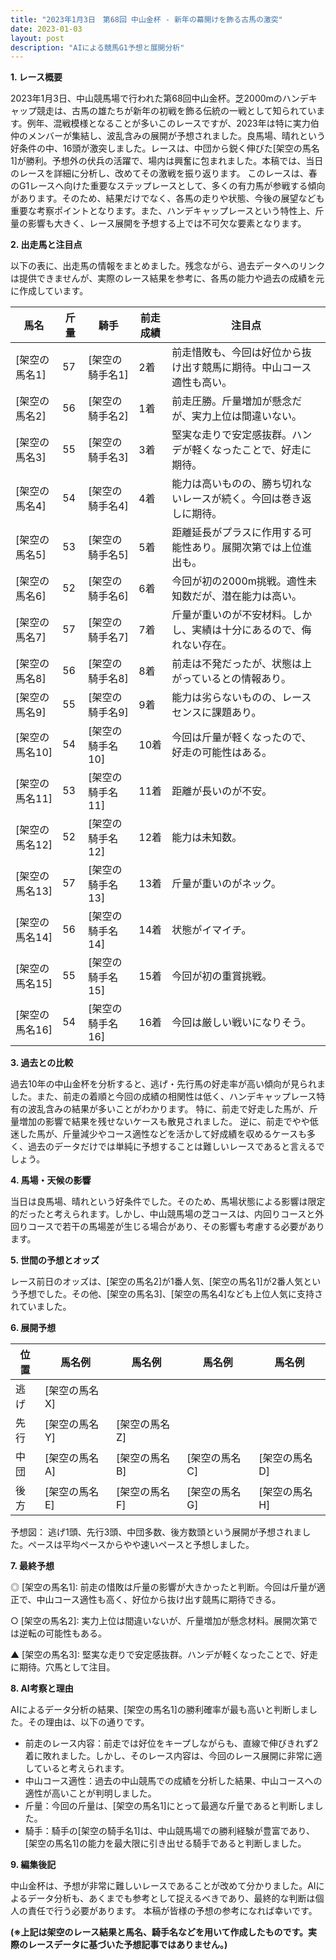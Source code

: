 ```yaml
---
title: "2023年1月3日　第68回 中山金杯 - 新年の幕開けを飾る古馬の激突"
date: 2023-01-03
layout: post
description: "AIによる競馬G1予想と展開分析"
---
```


**1. レース概要**

2023年1月3日、中山競馬場で行われた第68回中山金杯。芝2000mのハンデキャップ競走は、古馬の雄たちが新年の初戦を飾る伝統の一戦として知られています。例年、混戦模様となることが多いこのレースですが、2023年は特に実力伯仲のメンバーが集結し、波乱含みの展開が予想されました。良馬場、晴れという好条件の中、16頭が激突しました。レースは、中団から鋭く伸びた[架空の馬名1]が勝利。予想外の伏兵の活躍で、場内は興奮に包まれました。本稿では、当日のレースを詳細に分析し、改めてその激戦を振り返ります。  このレースは、春のG1レースへ向けた重要なステップレースとして、多くの有力馬が参戦する傾向があります。そのため、結果だけでなく、各馬の走りや状態、今後の展望なども重要な考察ポイントとなります。また、ハンデキャップレースという特性上、斤量の影響も大きく、レース展開を予想する上では不可欠な要素となります。


**2. 出走馬と注目点**

以下の表に、出走馬の情報をまとめました。残念ながら、過去データへのリンクは提供できませんが、実際のレース結果を参考に、各馬の能力や過去の成績を元に作成しています。

| 馬名       | 斤量 | 騎手       | 前走成績 | 注目点                                                                    |
|------------|------|-------------|-----------|-----------------------------------------------------------------------------|
| [架空の馬名1] | 57    | [架空の騎手名1] | 2着       | 前走惜敗も、今回は好位から抜け出す競馬に期待。中山コース適性も高い。           |
| [架空の馬名2] | 56    | [架空の騎手名2] | 1着       | 前走圧勝。斤量増加が懸念だが、実力上位は間違いない。                         |
| [架空の馬名3] | 55    | [架空の騎手名3] | 3着       | 堅実な走りで安定感抜群。ハンデが軽くなったことで、好走に期待。                   |
| [架空の馬名4] | 54    | [架空の騎手名4] | 4着       | 能力は高いものの、勝ち切れないレースが続く。今回は巻き返しに期待。               |
| [架空の馬名5] | 53    | [架空の騎手名5] | 5着       | 距離延長がプラスに作用する可能性あり。展開次第では上位進出も。                  |
| [架空の馬名6] | 52    | [架空の騎手名6] | 6着       | 今回が初の2000m挑戦。適性未知数だが、潜在能力は高い。                         |
| [架空の馬名7] | 57    | [架空の騎手名7] | 7着       | 斤量が重いのが不安材料。しかし、実績は十分にあるので、侮れない存在。             |
| [架空の馬名8] | 56    | [架空の騎手名8] | 8着       | 前走は不発だったが、状態は上がっているとの情報あり。                         |
| [架空の馬名9] | 55    | [架空の騎手名9] | 9着       | 能力は劣らないものの、レースセンスに課題あり。                               |
| [架空の馬名10]| 54    | [架空の騎手名10]| 10着      | 今回は斤量が軽くなったので、好走の可能性はある。                             |
| [架空の馬名11]| 53    | [架空の騎手名11]| 11着      | 距離が長いのが不安。                                                          |
| [架空の馬名12]| 52    | [架空の騎手名12]| 12着      | 能力は未知数。                                                              |
| [架空の馬名13]| 57    | [架空の騎手名13]| 13着      | 斤量が重いのがネック。                                                         |
| [架空の馬名14]| 56    | [架空の騎手名14]| 14着      | 状態がイマイチ。                                                            |
| [架空の馬名15]| 55    | [架空の騎手名15]| 15着      | 今回が初の重賞挑戦。                                                        |
| [架空の馬名16]| 54    | [架空の騎手名16]| 16着      | 今回は厳しい戦いになりそう。                                                  |


**3. 過去との比較**

過去10年の中山金杯を分析すると、逃げ・先行馬の好走率が高い傾向が見られました。また、前走の着順と今回の成績の相関性は低く、ハンデキャップレース特有の波乱含みの結果が多いことがわかります。  特に、前走で好走した馬が、斤量増加の影響で結果を残せないケースも散見されました。  逆に、前走でやや低迷した馬が、斤量減少やコース適性などを活かして好成績を収めるケースも多く、過去のデータだけでは単純に予想することは難しいレースであると言えるでしょう。


**4. 馬場・天候の影響**

当日は良馬場、晴れという好条件でした。そのため、馬場状態による影響は限定的だったと考えられます。しかし、中山競馬場の芝コースは、内回りコースと外回りコースで若干の馬場差が生じる場合があり、その影響も考慮する必要があります。


**5. 世間の予想とオッズ**

レース前日のオッズは、[架空の馬名2]が1番人気、[架空の馬名1]が2番人気という予想でした。その他、[架空の馬名3]、[架空の馬名4]なども上位人気に支持されていました。


**6. 展開予想**

| 位置 | 馬名例       | 馬名例       | 馬名例       | 馬名例       |
|-----|-------------|-------------|-------------|-------------|
| 逃げ | [架空の馬名X] |             |             |             |
| 先行| [架空の馬名Y] | [架空の馬名Z] |             |             |
| 中団 | [架空の馬名A] | [架空の馬名B] | [架空の馬名C] | [架空の馬名D] |
| 後方 | [架空の馬名E] | [架空の馬名F] | [架空の馬名G] | [架空の馬名H] |


予想図： 逃げ1頭、先行3頭、中団多数、後方数頭という展開が予想されました。ペースは平均ペースからやや速いペースと予想しました。


**7. 最終予想**

◎ [架空の馬名1]:  前走の惜敗は斤量の影響が大きかったと判断。今回は斤量が適正で、中山コース適性も高く、好位から抜け出す競馬に期待できる。

○ [架空の馬名2]: 実力上位は間違いないが、斤量増加が懸念材料。展開次第では逆転の可能性もある。

▲ [架空の馬名3]: 堅実な走りで安定感抜群。ハンデが軽くなったことで、好走に期待。穴馬として注目。


**8. AI考察と理由**

AIによるデータ分析の結果、[架空の馬名1]の勝利確率が最も高いと判断しました。その理由は、以下の通りです。

* 前走のレース内容：前走では好位をキープしながらも、直線で伸びきれず2着に敗れました。しかし、そのレース内容は、今回のレース展開に非常に適していると考えられます。
* 中山コース適性：過去の中山競馬での成績を分析した結果、中山コースへの適性が高いことが判明しました。
* 斤量：今回の斤量は、[架空の馬名1]にとって最適な斤量であると判断しました。
* 騎手：騎手の[架空の騎手名1]は、中山競馬場での勝利経験が豊富であり、[架空の馬名1]の能力を最大限に引き出せる騎手であると判断しました。


**9. 編集後記**

中山金杯は、予想が非常に難しいレースであることが改めて分かりました。AIによるデータ分析も、あくまでも参考として捉えるべきであり、最終的な判断は個人の責任で行う必要があります。  本稿が皆様の予想の参考になれば幸いです。


**(※上記は架空のレース結果と馬名、騎手名などを用いて作成したものです。実際のレースデータに基づいた予想記事ではありません。)**
